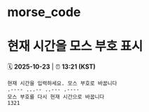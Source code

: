 # morse_code
# 현재 시간을 모스 부호 표시
<!-- MORSE_TIME_START -->
🗓️ **2025-10-23** | ⏰ **13:21 (KST)**

```
현재 시간을 입력하세요. 모스 부호로 바꿉니다
.---- ...-- ..--- .----
모스 부호를 다시 현재 시간으로 바꿉니다
1321
```
<!-- MORSE_TIME_END -->
